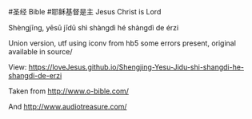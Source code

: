 #圣经 Bible
#耶稣基督是主 Jesus Christ is Lord

Shèngjīng, yēsū jīdū shì shàngdì hé shàngdì de érzi

Union version, utf using iconv from hb5 some errors present, original available in source/

View: https://loveJesus.github.io/Shengjing-Yesu-Jidu-shi-shangdi-he-shangdi-de-erzi

Taken from http://www.o-bible.com/

And http://www.audiotreasure.com/
